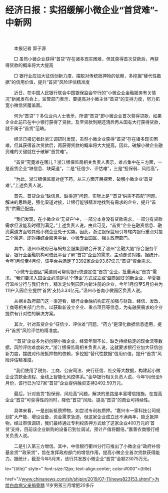 # 经济日报：实招缓解小微企业“首贷难”-中新网

　　

　　本报记者 郭子源

　　□ 虽然小微企业获得“首贷”存在诸多现实困难，但其获得首次贷款后，再获得贷款的概率将大大提高

　　□ 银行业应加大征信创新力度，摆脱对传统抵押物的依赖，多挖掘“替代性数据”的信用价值，提升“首贷”风险评估精准度

　　近日，在中国人民银行联合中国银保监会举行的“小微企业金融服务有关情况”新闻发布会上，监管部门表示，要提高对小微主体“首贷”的支持力度，努力拓宽小微信贷覆盖面。

　　何为“首贷”？多位业内人士表示，所谓“首贷”即小微企业首次获得贷款，如果企业此前已在中小银行获得了贷款，及至贷款到期还清后再从国有大行获得贷款，就不属于“首贷”范畴。

　　经济日报记者赴浙江调研时发现，虽然小微企业获得“首贷”存在诸多现实困难，但其获得首次贷款后，再获得贷款的概率将大大提高。因此，破解小微企业融资难的关键就在于破解“首贷难”。

　　“首贷”究竟难在哪儿？浙江银保监局相关负责人表示，难点集中在三方面，一是首贷企业“缺信息、缺渠道”，二是“征信少、评估难”，三是“担保弱、风险高”。

　　“为此，浙江银保监局对症下药，从三方面开展探索，破解小微企业‘首贷难’。”上述负责人说。

　　首先，首贷企业“缺信息、缺渠道”问题，实际上是“‘首贷’供需不匹配”问题。解决的思路是，强化渠道对接，让银行能够精准地找到有需求的企业，提升“首贷”供需匹配度。

　　“我们发现，在小微企业‘无贷户’中，一部分本身没有贷款需求，一部分有贷款需求但没能及时得到满足。”上述负责人说，由此可见，“首贷”企业在融资信息、融资渠道方面较其他小微企业处于劣势。因此，浙江银保监局引导辖内银行重点对接三个渠道，即对接综合服务平台、小微专业园区、相关政府部门。

　　其中，温州市政府已与蚂蚁金服集团联合开发了温州“金融大脑”综合服务平台，银行业金融机构可借此平台了解“首贷”企业的需求，主动走访对接。据统计，今年1月份至4月份，该平台共满足了3392家企业93.67亿元“首贷”资金需求。

　　“小微专业园区”渠道则可帮助银行快速定位“首贷”企业，批量满足“首贷”需求。“我们要求入园企业必须是以‘个转企’方式成立或‘温商回归’的新企业，华夏银行温州分行与我们合作，精准定位到园区内新注册的企业，今年1月份至5月份共为111户入园企业提供‘首贷’支持3.34亿元。”温州市苍南小微园区负责人说。

　　从相关政府部门这一渠道看，银行业金融机构正在加强与财政、经信、发改、工商等相关部门合作，以获取新设立企业、重点项目等信息，为有融资需求的企业提供有针对性的解决方案。

　　其次，针对首贷企业“征信少、评估难”问题，“药方”是深化数据信息运用，提升“首贷”风险评估的精准度。

　　“‘首贷’企业多为初创期小微企业，经营年限不长，缺乏持续稳定的现金流等数据，风险评估难度较大。”浙江银保监局相关负责人说，这就要求银行业加大征信创新力度，摆脱对传统抵押物的依赖，多挖掘“替代性数据”信用价值，提升“首贷”风险评估精准度。

　　“我们使用了税务、工商、公安司法、央行征信、社交等大数据，构建起小微企业贷款全流程、全线上智能化风控体系。”金华银行相关负责人说，今年1月份至5月份，该行已为127家“首贷”企业提供融资支持2492.59万元。

　　最后，针对首贷“担保弱、风险高”问题，解决的思路是丰富增信措施，在提高企业“首贷”可获得性的同时，降低“首贷”风险，提高“首贷”的商业可持续性。

　　具体来看，一是创新抵质押物，如尝试专利权质押。“嘉兴市一家科技公司规划扩大产能、增设设备，资金需求急迫，但这家企业成立还不满两年，缺乏抵押物，经过审慎调研，我们最终通过专利权质押方式给了这家企业400万元的‘首贷’支持，目前该企业新购的设备已到位调试，预计产值将翻倍。”嘉善农商银行相关负责人说。

　　二是引入第三方增信。其中，中信银行衢州分行已推出了小微企业“政府补偿基金贷”“政采贷”，旨在发挥政府部门的增信作用，提高小微企业首次贷款获得能力。据统计，截至今年5月末，该行共发放小微企业“首贷”金额23075万元。

le="{title}" style=" font-size:12px; text-align:center; color:#000">{title}

href="//www.chinanews.com/sh/shipin/2019/07-11/news823153.shtml">为给白血病父亲捐骨髓 11岁男孩三月增肥20多斤
